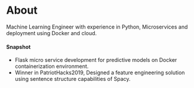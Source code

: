 # About
Machine Learning Engineer with experience in Python, Microservices and deployment using Docker and cloud.

#### Snapshot
* Flask micro service development for predictive models on Docker containerization environment. 
* Winner in PatriotHacks2019, Designed a feature engineering solution using sentence structure capabilities of Spacy.
